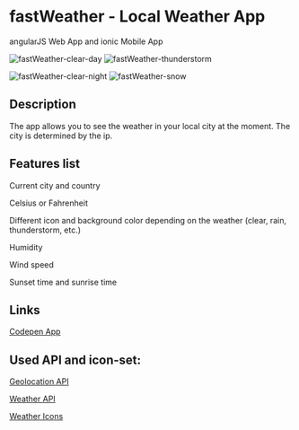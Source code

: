 # fastWeather - Local Weather App

angularJS Web App and ionic Mobile App

![fastWeather-clear-day](https://github.com/max-severin/fastWeather/screenshots/clear-day.png)
![fastWeather-thunderstorm](https://github.com/max-severin/fastWeather/screenshots/thunderstorm.png)

![fastWeather-clear-night](https://github.com/max-severin/fastWeather/screenshots/clear-night.png)
![fastWeather-snow](https://github.com/max-severin/fastWeather/screenshots/snow.png)

## Description
The app allows you to see the weather in your local city at the moment. The city is determined by the ip.

## Features list
Current city and country

Celsius or Fahrenheit

Different icon and background color depending on the weather (clear, rain, thunderstorm, etc.)

Humidity

Wind speed

Sunset time and sunrise time

## Links
[Codepen App](http://codepen.io/max-severin/full/pbbvgW/)

## Used API and icon-set:
[Geolocation API](http://ip-api.com/)

[Weather API ](http://openweathermap.org/api/)

[Weather Icons](https://erikflowers.github.io/weather-icons/)